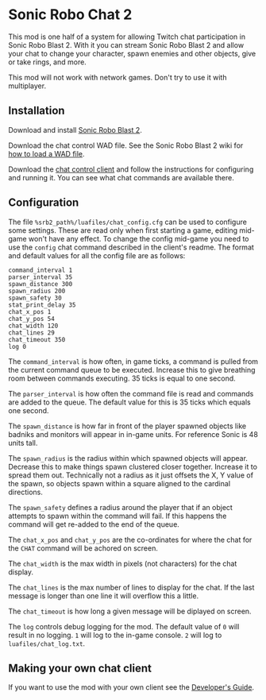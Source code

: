 # Sonic Robo Chat 2

This mod is one half of a system for allowing Twitch chat participation in
Sonic Robo Blast 2. With it you can stream Sonic Robo Blast 2 and allow your
chat to change your character, spawn enemies and other objects, give or take
rings, and more.

This mod will not work with network games. Don't try to use it with multiplayer.


## Installation

Download and install [Sonic Robo Blast 2].

Download the chat control WAD file. See the Sonic Robo Blast 2 wiki for [how to
load a WAD file].

Download the [chat control client] and follow the instructions for configuring
and running it. You can see what chat commands are available there.

[Sonic Robo Blast 2]: https://www.srb2.org/
[how to load a WAD file]: https://wiki.srb2.org/wiki/WAD_file#Loading_WAD_files
[chat control client]: https://github.com/oakreef/sonic-robo-chat-2-client


## Configuration

The file `%srb2_path%/luafiles/chat_config.cfg` can be used to configure some settings. These are read only when first starting a game, editing mid-game won't have any effect. To change the config mid-game you need to use the `config` chat command described in the client's readme. The format and default values for all the config file are as follows:

```
command_interval 1
parser_interval 35
spawn_distance 300
spawn_radius 200
spawn_safety 30
stat_print_delay 35
chat_x_pos 1
chat_y_pos 54
chat_width 120
chat_lines 29
chat_timeout 350
log 0
```

The `command_interval` is how often, in game ticks, a command is pulled from the current command queue to be executed. Increase this to give breathing room between commands executing. 35 ticks is equal to one second.

The `parser_interval` is how often the command file is read and commands are added to the queue. The default value for this is 35 ticks which equals one second.

The `spawn_distance` is how far in front of the player spawned objects like badniks and monitors will appear in in-game units. For reference Sonic is 48 units tall.

The `spawn_radius` is the radius within which spawned objects will appear. Decrease this to make things spawn clustered closer together. Increase it to spread them out. Technically not a radius as it just offsets the X, Y value of the spawn, so objects spawn within a square aligned to the cardinal directions.

The `spawn_safety` defines a radius around the player that if an object attempts to spawn within the command will fail. If this happens the command will get re-added to the end of the queue.

The `chat_x_pos` and `chat_y_pos` are the co-ordinates for where the chat for the `CHAT` command will be achored on screen.

The `chat_width` is the max width in pixels (not characters) for the chat display.

The `chat_lines` is the max number of lines to display for the chat. If the last message is longer than one line it will overflow this a little.

The `chat_timeout` is how long a given message will be diplayed on screen.

The `log` controls debug logging for the mod. The default value of `0` will result in no logging. `1` will log to the in-game console. `2` will log to `luafiles/chat_log.txt`.


## Making your own chat client

If you want to use the mod with your own client see the [Developer's Guide].

[Developer's Guide]: Development-guide.md
